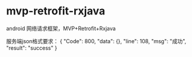 # mvp-retrofit-rxjava
 android 网络请求框架，MVP+Retrofit+Rxjava
 
 服务端json格式要求：
 {
    "Code": 800,
    "data": {},
    "line": 108,
    "msg": "成功",
    "result": "success"
}
 
